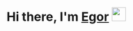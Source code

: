 <h1 align="center">Hi there, I'm <a href="https://daniilshat.ru/" target="_blank">Egor</a> 
<img src="https://github.com/blackcater/blackcater/raw/main/images/Hi.gif" height="32"/></h1>
<h3 [![Typing SVG](https://readme-typing-svg.herokuapp.com?color=%2336BCF7&lines=Computer+science+student)](https://git.io/typing-svg)</h3>



<!--
**6NovoN6/6NovoN6** is a ✨ _special_ ✨ repository because its `README.md` (this file) appears on your GitHub profile.

Here are some ideas to get you started:

- 🔭 I’m currently working on ...
- 🌱 I’m currently learning ...
- 👯 I’m looking to collaborate on ...
- 🤔 I’m looking for help with ...
- 💬 Ask me about ...
- 📫 How to reach me: ...
- 😄 Pronouns: ...
- ⚡ Fun fact: ...
-->

